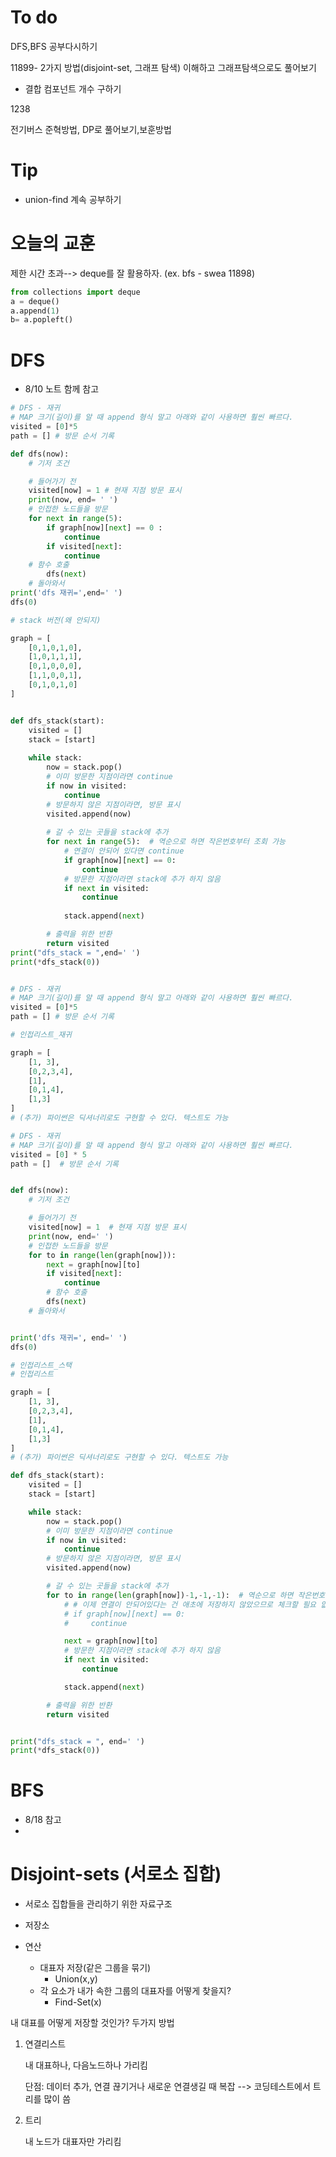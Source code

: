 # To do

DFS,BFS 공부다시하기

11899- 2가지 방법(disjoint-set, 그래프 탐색) 이해하고 그래프탐색으로도 풀어보기

- 결합 컴포넌트 개수 구하기

1238

전기버스 준혁방법, DP로 풀어보기,보훈방법



# Tip

* union-find 계속 공부하기



# 오늘의 교훈

제한 시간 초과--> deque를 잘 활용하자. (ex. bfs - swea 11898)

```python
from collections import deque
a = deque()
a.append(1)
b= a.popleft()
```



# DFS

* 8/10 노트 함께 참고

```python
# DFS - 재귀
# MAP 크기(길이)를 알 때 append 형식 말고 아래와 같이 사용하면 훨씬 빠르다.
visited = [0]*5
path = [] # 방문 순서 기록

def dfs(now):
    # 기저 조건

    # 들어가기 전
    visited[now] = 1 # 현재 지점 방문 표시
    print(now, end= ' ')
    # 인접한 노드들을 방문
    for next in range(5):
        if graph[now][next] == 0 :
            continue
        if visited[next]:
            continue
    # 함수 호출
        dfs(next)
    # 돌아와서
print('dfs 재귀=',end=' ')
dfs(0)
```

```python
# stack 버전(왜 안되지)

graph = [
    [0,1,0,1,0],
    [1,0,1,1,1],
    [0,1,0,0,0],
    [1,1,0,0,1],
    [0,1,0,1,0]
]


def dfs_stack(start):
    visited = []
    stack = [start]
    
    while stack:
        now = stack.pop()
        # 이미 방문한 지점이라면 continue
        if now in visited:
            continue
        # 방문하지 않은 지점이라면, 방문 표시
        visited.append(now)
        
        # 갈 수 있는 곳들을 stack에 추가
        for next in range(5):  # 역순으로 하면 작은번호부터 조회 가능
            # 연결이 안되어 있다면 continue
            if graph[now][next] == 0:
                continue
            # 방문한 지점이라면 stack에 추가 하지 않음
            if next in visited:
                continue
            
            stack.append(next)

        # 출력을 위한 반환
        return visited
print("dfs_stack = ",end=' ')
print(*dfs_stack(0))


# DFS - 재귀
# MAP 크기(길이)를 알 때 append 형식 말고 아래와 같이 사용하면 훨씬 빠르다.
visited = [0]*5
path = [] # 방문 순서 기록
```

```python
# 인접리스트_재귀

graph = [
    [1, 3],
    [0,2,3,4],
    [1],
    [0,1,4],
    [1,3]
]
# (추가) 파이썬은 딕셔너리로도 구현할 수 있다. 텍스트도 가능

# DFS - 재귀
# MAP 크기(길이)를 알 때 append 형식 말고 아래와 같이 사용하면 훨씬 빠르다.
visited = [0] * 5
path = []  # 방문 순서 기록


def dfs(now):
    # 기저 조건

    # 들어가기 전
    visited[now] = 1  # 현재 지점 방문 표시
    print(now, end=' ')
    # 인접한 노드들을 방문
    for to in range(len(graph[now])):
        next = graph[now][to]
        if visited[next]:
            continue
        # 함수 호출
        dfs(next)
    # 돌아와서


print('dfs 재귀=', end=' ')
dfs(0)
```

```python
# 인접리스트_스택
# 인접리스트

graph = [
    [1, 3],
    [0,2,3,4],
    [1],
    [0,1,4],
    [1,3]
]
# (추가) 파이썬은 딕셔너리로도 구현할 수 있다. 텍스트도 가능

def dfs_stack(start):
    visited = []
    stack = [start]

    while stack:
        now = stack.pop()
        # 이미 방문한 지점이라면 continue
        if now in visited:
            continue
        # 방문하지 않은 지점이라면, 방문 표시
        visited.append(now)

        # 갈 수 있는 곳들을 stack에 추가
        for to in range(len(graph[now])-1,-1,-1):  # 역순으로 하면 작은번호부터 조회 가능
            # # 이제 연결이 안되어있다는 건 애초에 저장하지 않았으므로 체크할 필요 없음
            # if graph[now][next] == 0:
            #     continue

            next = graph[now][to]
            # 방문한 지점이라면 stack에 추가 하지 않음
            if next in visited:
                continue

            stack.append(next)

        # 출력을 위한 반환
        return visited


print("dfs_stack = ", end=' ')
print(*dfs_stack(0))
```

# BFS

* 8/18 참고
* 



# Disjoint-sets (서로소 집합)

* 서로소 집합들을 관리하기 위한 자료구조

* 저장소
* 연산
  - 대표자 저장(같은 그룹을 묶기)
    - Union(x,y)
  - 각 요소가 내가 속한 그룹의 대표자를 어떻게 찾을지?
    - Find-Set(x)



내 대표를 어떻게 저장할 것인가? 두가지 방법

1. 연결리스트

   내 대표하나, 다음노드하나 가리킴

   단점: 데이터 추가, 연결 끊기거나 새로운 연결생길 때 복잡 --> 코딩테스트에서 트리를 많이 씀

2. 트리

   내 노드가 대표자만 가리킴







